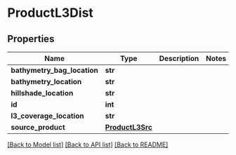 # ProductL3Dist

## Properties
Name | Type | Description | Notes
------------ | ------------- | ------------- | -------------
**bathymetry_bag_location** | **str** |  | 
**bathymetry_location** | **str** |  | 
**hillshade_location** | **str** |  | 
**id** | **int** |  | 
**l3_coverage_location** | **str** |  | 
**source_product** | [**ProductL3Src**](ProductL3Src.md) |  | 

[[Back to Model list]](../README.md#documentation-for-models) [[Back to API list]](../README.md#documentation-for-api-endpoints) [[Back to README]](../README.md)


